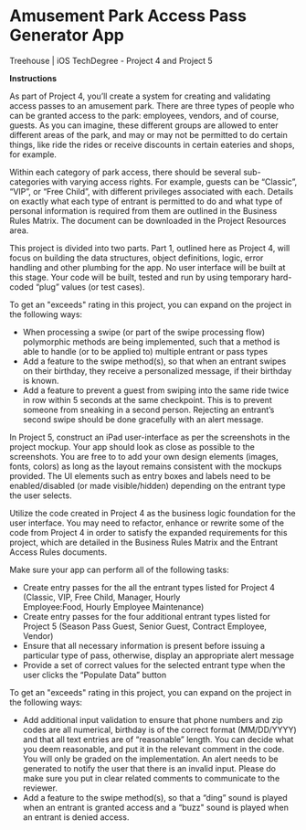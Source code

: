 # Amusement Park Access Pass Generator App
Treehouse | iOS TechDegree - Project 4 and Project 5

**Instructions**

As part of Project 4, you’ll create a system for creating and validating access passes to an amusement park. 
There are three types of people who can be granted access to the park: employees, vendors, and of course, guests. 
As you can imagine, these different groups are allowed to enter different areas of the park, 
and may or may not be permitted to do certain things, like ride the rides or receive discounts in certain eateries and shops, 
for example.

Within each category of park access, there should be several sub-categories with varying access rights. 
For example, guests can be “Classic”, “VIP”, or “Free Child”, with different privileges associated with each. 
Details on exactly what each type of entrant is permitted to do and what type of personal information is required from 
them are outlined in the Business Rules Matrix. The document can be downloaded in the Project Resources area.

This project is divided into two parts. Part 1, outlined here as Project 4, will focus on building the data structures, 
object definitions, logic, error handling and other plumbing for the app. 
No user interface will be built at this stage. Your code will be built, tested and run by using temporary hard-coded “plug” values (or test cases).

To get an "exceeds" rating in this project, you can expand on the project in the following ways:

* When processing a swipe (or part of the swipe processing flow) polymorphic methods are being implemented, 
  such that a method is able to handle (or to be applied to) multiple entrant or pass types
* Add a feature to the swipe method(s), so that when an entrant swipes on their birthday, 
  they receive a personalized message, if their birthday is known.
* Add a feature to prevent a guest from swiping into the same ride twice in row within 5 seconds at the same checkpoint. 
  This is to prevent someone from sneaking in a second person. Rejecting an entrant’s second swipe should be done 
  gracefully with an alert message.
  

In Project 5, construct an iPad user-interface as per the screenshots in the project mockup. Your app should look as close as possible to the screenshots. You are free to to add your own design elements (images, fonts, colors) as long as the layout remains consistent with the mockups provided. The UI elements such as entry boxes and labels need to be enabled/disabled (or made visible/hidden) depending on the entrant type the user selects.

Utilize the code created in Project 4 as the business logic foundation for the user interface. You may need to refactor, enhance or rewrite some of the code from Project 4 in order to satisfy the expanded requirements for this project, which are detailed in the Business Rules Matrix and the Entrant Access Rules documents.

Make sure your app can perform all of the following tasks:

* Create entry passes for the all the entrant types listed for Project 4 (Classic, VIP, Free Child, Manager, Hourly  
  Employee:Food, Hourly Employee Maintenance)
* Create entry passes for the four additional entrant types listed for Project 5 (Season Pass Guest, Senior Guest, Contract 
  Employee, Vendor)
* Ensure that all necessary information is present before issuing a particular type of pass, otherwise, display an 
  appropriate alert message
* Provide a set of correct values for the selected entrant type when the user clicks the “Populate Data” button

To get an "exceeds" rating in this project, you can expand on the project in the following ways:

* Add additional input validation to ensure that phone numbers and zip codes are all numerical, birthday is of the correct 
  format (MM/DD/YYYY) and that all text entries are of “reasonable” length. You can decide what you deem reasonable, and put 
  it in the relevant comment in the code. You will only be graded on the implementation. An alert needs to be generated to 
  notify the user that there is an invalid input. Please do make sure you put in clear related comments to 
  communicate to the reviewer.
* Add a feature to the swipe method(s), so that a “ding” sound is played when an entrant is granted access and a “buzz" sound is played when an entrant is denied access.

